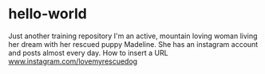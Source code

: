 # hello-world
Just another training repository
I'm an active, mountain loving woman living her dream with her rescued puppy Madeline.
She has an instagram account and posts almost every day.
How to insert a URL www.instagram.com/lovemyrescuedog
